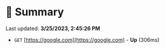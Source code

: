 # 📖 Summary
Last updated: **3/25/2023, 2:45:26 PM**

- `GET` [https://google.com](https://google.com) - **Up** (306ms)

